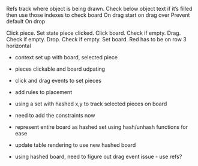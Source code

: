 Refs track where object is being drawn. Check below object text if it’s filled then use those indexes to check board
On drag start on drag over
Prevent default
On drop

Click piece. Set state piece clicked. Click board. Check if empty. Drag. Check if empty. Drop. Check if empty. Set board.
Red has to be on row 3 horizontal

- context set up with board, selected piece
- pieces clickable and board udpating
- click and drag events to set pieces
- add rules to placement

- using a set with hashed x,y to track selected pieces on board
- need to add the constraints now

- represent entire board as hashed set using hash/unhash functions for ease
- update table rendering to use new hashed board

- using hashed board, need to figure out drag event issue - use refs?